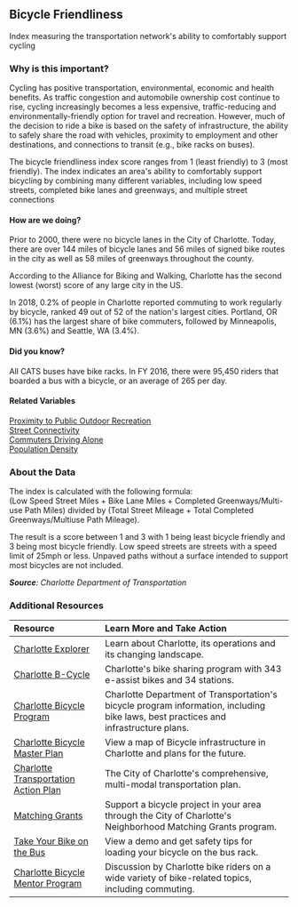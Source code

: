 ## Bicycle Friendliness
Index measuring the transportation network's ability to comfortably support cycling 

### Why is this important?
Cycling has positive transportation, environmental, economic and health benefits. As traffic congestion and automobile ownership cost continue to rise, cycling increasingly becomes a less expensive, traffic-reducing and environmentally-friendly option for travel and recreation. However, much of the decision to ride a bike is based on the safety of infrastructure, the ability to safely share the road with vehicles, proximity to employment and other destinations, and connections to transit (e.g., bike racks on buses).  

The bicycle friendliness index score ranges from 1 (least friendly) to 3 (most friendly). The index indicates an area's ability to comfortably support bicycling by combining many different variables, including low speed streets, completed bike lanes and greenways, and multiple street connections

#### How are we doing?
Prior to 2000, there were no bicycle lanes in the City of Charlotte. Today, there are over 144 miles of bicycle lanes and 56 miles of signed bike routes in the city as well as 58 miles of greenways throughout the county.
  
According to the Alliance for Biking and Walking, Charlotte has the second lowest (worst) score of any large city in the US.

In 2018, 0.2% of people in Charlotte reported commuting to work regularly by bicycle, ranked 49 out of 52 of the nation's largest cities. Portland, OR (6.1%) has the largest share of bike commuters, followed by Minneapolis, MN (3.6%) and Seattle, WA (3.4%).
 
#### Did you know?
All CATS buses have bike racks. In FY 2016, there were 95,450 riders that boarded a bus with a bicycle, or an average of 265 per day.

#### Related Variables
<a href="javascript:void(0)" onclick="model.metricId = 'm74'">Proximity to Public Outdoor Recreation</a>  
<a href="javascript:void(0)" onclick="model.metricId = 'm35'">Street Connectivity</a>  
<a href="javascript:void(0)" onclick="model.metricId = 'm10'">Commuters Driving Alone</a>  
<a href="javascript:void(0)" onclick="model.metricId = 'm47'">Population Density</a>  


### About the Data
The index is calculated with the following formula:  
(Low Speed Street Miles + Bike Lane Miles + Completed Greenways/Multi-use Path Miles)  divided by  (Total Street Mileage + Total Completed Greenways/Multiuse Path Mileage).

The result is a score between 1 and 3 with 1 being least bicycle friendly and 3 being most bicycle friendly. Low speed streets are streets with a speed limit of 25mph or less. Unpaved paths without a surface intended to support most bicycles are not included. 

_**Source**: Charlotte Department of Transportation_

### Additional Resources
| Resource | Learn More and Take Action | 
|:--- | :--- |
|[Charlotte Explorer](https://explore.charlottenc.gov/)| Learn about Charlotte, its operations and its changing landscape.
|[Charlotte B-Cycle](https://charlotte.bcycle.com/) |Charlotte's bike sharing program with 343 e-assist bikes and 34 stations.
|[Charlotte Bicycle Program](http://bike.charmeck.org) |Charlotte Department of Transportation's bicycle program information, including bike laws, best practices and infrastructure plans.
|[Charlotte Bicycle Master Plan](http://bike.charmeck.org)|View a map of Bicycle infrastructure in Charlotte and plans for the future.
|[Charlotte Transportation Action Plan](http://charlottenc.gov/Transportation/DivisionContacts/Pages/PlanningDesign.aspx) |The City of Charlotte's comprehensive, multi-modal transportation plan.
|[Matching Grants](http://charlottenc.gov/HNS/CE/CommunityInfo/Pages/default.aspx) |Support a bicycle project in your area through the City of Charlotte's Neighborhood Matching Grants program.
|[Take Your Bike on the Bus](http://charlottenc.gov/cats/bus/riding-cats/Pages/bicycles.aspx) |View a demo and get safety tips for loading your bicycle on the bus rack.
|[Charlotte Bicycle Mentor Program](http://groups.google.com/group/bikementor) |Discussion by Charlotte bike riders on a wide variety of bike-related topics, including commuting.